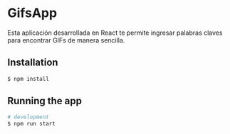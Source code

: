 # GifsApp

Esta aplicación desarrollada en React te permite ingresar palabras claves para encontrar GIFs de manera sencilla.

## Installation

```bash
$ npm install
```

## Running the app

```bash
# development
$ npm run start
